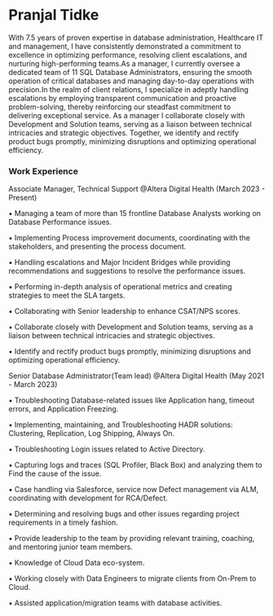 

# Pranjal Tidke
With 7.5 years of proven expertise in database administration, Healthcare IT and management, I have consistently demonstrated a commitment to excellence in optimizing performance, resolving client escalations, and nurturing high-performing teams.As a manager, I currently oversee a dedicated team of 11 SQL Database Administrators, ensuring the smooth operation of critical databases and managing day-to-day operations with precision.In the realm of client relations, I specialize in adeptly handling escalations by employing transparent communication and proactive problem-solving, thereby reinforcing our steadfast commitment to delivering exceptional service. 
As a manager I collaborate closely with Development and Solution teams, serving as a liaison between technical intricacies and strategic objectives. Together, we identify and rectify product bugs promptly, minimizing disruptions and optimizing operational efficiency.


### Work Experience
Associate Manager, Technical Support @Altera Digital Health (March 2023 - Present)

▪ Managing a team of more than 15 frontline Database Analysts working on Database Performance issues.

▪ Implementing Process improvement documents, coordinating with the stakeholders, and presenting the process document.

▪ Handling escalations and Major Incident Bridges while providing recommendations and suggestions to resolve the performance issues.

▪ Performing in-depth analysis of operational metrics and creating strategies to meet the SLA targets.

▪ Collaborating with Senior leadership to enhance CSAT/NPS scores.

▪ Collaborate closely with Development and Solution teams, serving as a liaison between technical intricacies and strategic objectives.

▪ Identify and rectify product bugs promptly, minimizing disruptions and optimizing operational efficiency.


Senior Database Administrator(Team lead)  @Altera Digital Health (May 2021 - March 2023)

▪ Troubleshooting Database-related issues like Application hang, timeout errors, and Application Freezing.

▪ Implementing, maintaining, and Troubleshooting HADR solutions: Clustering, Replication, Log Shipping, Always On.

▪ Troubleshooting Login issues related to Active Directory.

▪ Capturing logs and traces (SQL Profiler, Black Box) and analyzing them to Find the cause of the issue.

▪ Case handling via Salesforce, service now Defect management via ALM, coordinating with development for RCA/Defect.

▪ Determining and resolving bugs and other issues regarding project requirements in a timely fashion.

▪ Provide leadership to the team by providing relevant training, coaching, and mentoring junior team members.

▪ Knowledge of Cloud Data eco-system.

▪ Working closely with Data Engineers to migrate clients from On-Prem to Cloud.

▪ Assisted application/migration teams with database activities.

